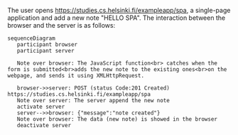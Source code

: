 The user opens https://studies.cs.helsinki.fi/exampleapp/spa, a single-page application and add a new note "HELLO SPA". The interaction between the browser and the server is as follows:

 ```mermaid
sequenceDiagram
    participant browser
    participant server

    Note over browser: The JavaScript function<br> catches when the form is submitted<br>adds the new note to the existing ones<br>on the webpage, and sends it using XMLHttpRequest.

    browser->>server: POST (status Code:201 Created) https://studies.cs.helsinki.fi/exampleapp/spa
    Note over server: The server append the new note 
    activate server
    server-->>browser: {"message":"note created"}
    Note over browser: The data (new note) is showed in the browser
    deactivate server

   
    
